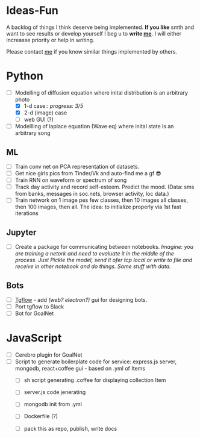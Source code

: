 # Ideas-Fun
A backlog of things I think deserve being implemented. **If you like** smth and want to see results or develop yourself I beg u to **write [me](http://lykov.tech)**.  I will either increasse priority or help in writing. 

Please contact [me](http://lykov.tech) if you know similar things implemented by others.

# Python
- [ ] Modelling of diffusion equation where inital distribution is an arbitrary photo
  - [x] 1-d case:: _progress: 3/5_
  - [x] 2-d (image) case
  - [ ] web GUI (?)
  
- [ ] Modellling of laplace equation (Wave eq) where inital state is an arbitrary song

## ML
- [ ] Train conv net on PCA representation of datasets.
- [ ] Get nice girls pics from Tinder/Vk and auto-find me a gf 😎
- [ ] Train RNN on waveform or spectrum of song
- [ ] Track day activity and record self-esteem. Predict the mood. (Data: sms from banks, messages in soc.nets, browser activity, loc data.)
- [ ] Train network on 1 image pes few classes, then 10 images all classes, then 100 images, then all. The idea: to initialize properly via 1st fast iterations

## Jupyter
- [ ] Create a package for communicating between notebooks.
    *Imagine: you are training a netork and need to evaluate it in the middle of the process. Just Pickle the model, send it ofer tcp local or write to file and receive in other notebook and do things. Same stuff with data.*

## Bots
- [ ] [Tgflow](http://github.com/DaniloZZZ/tgflow)  - add _(web? electron?)_ gui for designing bots.  
- [ ] Port tgflow to Slack
- [ ] Bot for GoalNet

# JavaScript
- [ ] Cerebro plugin for GoalNet
- [ ] Script to generate boilerplate code for service: express.js server, mongodb, react+coffee gui - based on .yml of Items
  - [ ] sh script generating .coffee for displaying collection Item
  - [ ] server.js code jenerating
  - [ ] mongodb init from .yml
  - [ ] Dockerfile (?)
  - [ ] pack this as repo, publish, write docs
  
